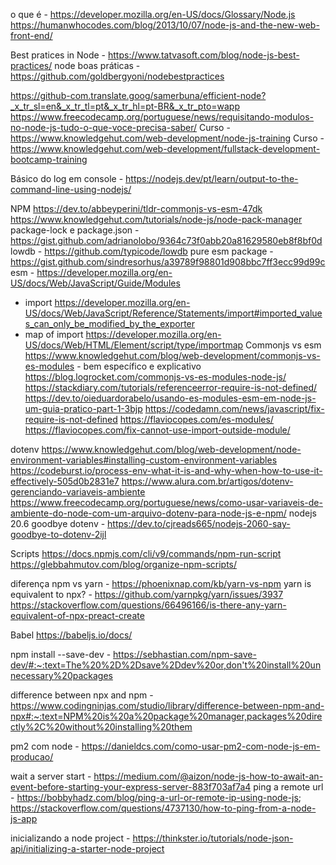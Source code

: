 o que é  - https://developer.mozilla.org/en-US/docs/Glossary/Node.js
https://humanwhocodes.com/blog/2013/10/07/node-js-and-the-new-web-front-end/

Best pratices in Node - https://www.tatvasoft.com/blog/node-js-best-practices/
node boas práticas - https://github.com/goldbergyoni/nodebestpractices

https://github-com.translate.goog/samerbuna/efficient-node?_x_tr_sl=en&_x_tr_tl=pt&_x_tr_hl=pt-BR&_x_tr_pto=wapp
https://www.freecodecamp.org/portuguese/news/requisitando-modulos-no-node-js-tudo-o-que-voce-precisa-saber/
Curso - https://www.knowledgehut.com/web-development/node-js-training
Curso - https://www.knowledgehut.com/web-development/fullstack-development-bootcamp-training

Básico do log em console - https://nodejs.dev/pt/learn/output-to-the-command-line-using-nodejs/

NPM
https://dev.to/abbeyperini/tldr-commonjs-vs-esm-47dk
https://www.knowledgehut.com/tutorials/node-js/node-pack-manager
package-lock e package.json - https://gist.github.com/adrianolobo/9364c73f0abb20a81629580eb8f8bf0d
lowdb - https://github.com/typicode/lowdb
pure  esm package - https://gist.github.com/sindresorhus/a39789f98801d908bbc7ff3ecc99d99c
esm - https://developer.mozilla.org/en-US/docs/Web/JavaScript/Guide/Modules
 - import https://developer.mozilla.org/en-US/docs/Web/JavaScript/Reference/Statements/import#imported_values_can_only_be_modified_by_the_exporter
 - map of import https://developer.mozilla.org/en-US/docs/Web/HTML/Element/script/type/importmap
Commonjs vs esm https://www.knowledgehut.com/blog/web-development/commonjs-vs-es-modules - bem específico e explicativo 
https://blog.logrocket.com/commonjs-vs-es-modules-node-js/
https://stackdiary.com/tutorials/referenceerror-require-is-not-defined/
https://dev.to/oieduardorabelo/usando-es-modules-esm-em-node-js-um-guia-pratico-part-1-3bjp
https://codedamn.com/news/javascript/fix-require-is-not-defined
https://flaviocopes.com/es-modules/
https://flaviocopes.com/fix-cannot-use-import-outside-module/


dotenv 
https://www.knowledgehut.com/blog/web-development/node-environment-variables#installing-custom-environment-variables
https://codeburst.io/process-env-what-it-is-and-why-when-how-to-use-it-effectively-505d0b2831e7
https://www.alura.com.br/artigos/dotenv-gerenciando-variaveis-ambiente
https://www.freecodecamp.org/portuguese/news/como-usar-variaveis-de-ambiente-do-node-com-um-arquivo-dotenv-para-node-js-e-npm/
nodejs 20.6 goodbye dotenv - https://dev.to/cjreads665/nodejs-2060-say-goodbye-to-dotenv-2ijl

Scripts
https://docs.npmjs.com/cli/v9/commands/npm-run-script
https://glebbahmutov.com/blog/organize-npm-scripts/

diferença npm vs yarn - https://phoenixnap.com/kb/yarn-vs-npm
yarn is equivalent to npx? - https://github.com/yarnpkg/yarn/issues/3937
https://stackoverflow.com/questions/66496166/is-there-any-yarn-equivalent-of-npx-preact-create

Babel
https://babeljs.io/docs/

npm install --save-dev - https://sebhastian.com/npm-save-dev/#:~:text=The%20%2D%2Dsave%2Ddev%20or,don't%20install%20unnecessary%20packages

difference between npx and npm - https://www.codingninjas.com/studio/library/difference-between-npm-and-npx#:~:text=NPM%20is%20a%20package%20manager,packages%20directly%2C%20without%20installing%20them


pm2 com node - https://danieldcs.com/como-usar-pm2-com-node-js-em-producao/


wait a server start - https://medium.com/@aizon/node-js-how-to-await-an-event-before-starting-your-express-server-883f703af7a4
ping a remote url - https://bobbyhadz.com/blog/ping-a-url-or-remote-ip-using-node-js; https://stackoverflow.com/questions/4737130/how-to-ping-from-a-node-js-app

inicializando a node project - https://thinkster.io/tutorials/node-json-api/initializing-a-starter-node-project


